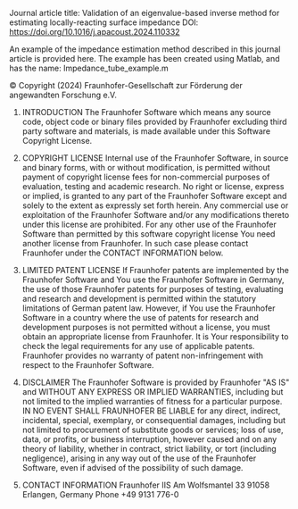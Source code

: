 Journal article title: Validation of an eigenvalue-based inverse method for estimating locally-reacting surface impedance
DOI: https://doi.org/10.1016/j.apacoust.2024.110332

An example of the impedance estimation method described in this journal article is provided here. The example has been created using Matlab, and has the name: Impedance_tube_example.m


© Copyright (2024) Fraunhofer-Gesellschaft zur Förderung der angewandten Forschung e.V.

1. INTRODUCTION
The Fraunhofer Software which means any source code, object code or binary files provided by Fraunhofer excluding third party
software and materials, is made available under this Software Copyright License.

2. COPYRIGHT LICENSE
Internal use of the Fraunhofer Software, in source and binary forms, with or without modification, is permitted without payment
of copyright license fees for non-commercial purposes of evaluation, testing and academic research.
No right or license, express or implied, is granted to any part of the Fraunhofer Software except and solely to the extent as
expressly set forth herein. Any commercial use or exploitation of the Fraunhofer Software and/or any modifications thereto under
this license are prohibited.
For any other use of the Fraunhofer Software than permitted by this software copyright license You need another license from
Fraunhofer. In such case please contact Fraunhofer under the CONTACT INFORMATION below.

3. LIMITED PATENT LICENSE
If Fraunhofer patents are implemented by the Fraunhofer Software and You use the Fraunhofer Software in Germany, the use of
those Fraunhofer patents for purposes of testing, evaluating and research and development is permitted within the statutory
limitations of German patent law. However, if You use the Fraunhofer Software in a country where the use of patents for research
and development purposes is not permitted without a license, you must obtain an appropriate license from Fraunhofer. It is Your
responsibility to check the legal requirements for any use of applicable patents.
Fraunhofer provides no warranty of patent non-infringement with respect to the Fraunhofer Software.

4. DISCLAIMER
The Fraunhofer Software is provided by Fraunhofer "AS IS" and WITHOUT ANY EXPRESS OR IMPLIED WARRANTIES, including but
not limited to the implied warranties of fitness for a particular purpose. IN NO EVENT SHALL FRAUNHOFER BE LIABLE for any
direct, indirect, incidental, special, exemplary, or consequential damages, including but not limited to procurement of substitute
goods or services; loss of use, data, or profits, or business interruption, however caused and on any theory of liability, whether in
contract, strict liability, or tort (including negligence), arising in any way out of the use of the Fraunhofer Software, even if advised
of the possibility of such damage.

5. CONTACT INFORMATION
Fraunhofer IIS
Am Wolfsmantel 33
91058  Erlangen, Germany
Phone +49 9131 776-0

